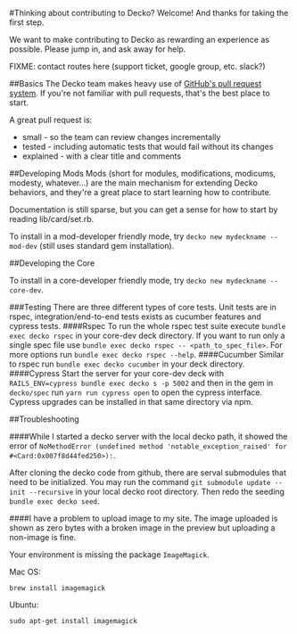 #Thinking about contributing to Decko?
Welcome! And thanks for taking the first step.

We want to make contributing to Decko as rewarding an experience as possible. Please jump in, and ask away for help.

FIXME: contact routes here (support ticket, google group, etc.  slack?)

##Basics
The Decko team makes heavy use of [GitHub's pull request system](https://help.github.com/articles/using-pull-requests).  If you're not familiar with pull requests, that's the best place to start.

A great pull request is:
* small - so the team can review changes incrementally
* tested - including automatic tests that would fail without its changes
* explained - with a clear title and comments

##Developing Mods
Mods (short for modules, modifications, modicums, modesty, whatever...) are the main mechanism for extending Decko behaviors, and they're a great place to start learning how to contribute.

Documentation is still sparse, but you can get a sense for how to start by reading lib/card/set.rb.

To install in a mod-developer friendly mode, try `decko new mydeckname --mod-dev` (still uses standard gem installation).

##Developing the Core

To install in a core-developer friendly mode, try `decko new mydeckname --core-dev`.  

###Testing
There are three different types of core tests. 
Unit tests are in rspec, integration/end-to-end tests exists as cucumber features and 
cypress tests.
####Rspec
To run the whole rspec test suite execute `bundle exec decko rspec` in your
core-dev deck directory. 
If you want to run only a single spec file use `bundle exec decko rspec -- <path_to_spec_file>`.
For more options run `bundle exec decko rspec --help`. 
####Cucumber
Similar to rspec run `bundle exec decko cucumber` in your deck directory.
####Cypress
Start the server for your core-dev deck with `RAILS_ENV=cypress bundle exec decko s -p 5002`
and then in the gem in `decko/spec` run `yarn run cypress open` to open the cypress interface.
Cypress upgrades can be installed in that same directory via npm. 

##Troubleshooting

####While I started a decko server with the local decko path, it showed the error of `NoMethodError (undefined method 'notable_exception_raised' for #<Card:0x007f8d44fed250>):`.

After cloning the decko code from github, there are serval submodules that need to be initialized. You may run the command `git submodule update --init --recursive` in your local decko root directory. Then redo the seeding `bundle exec decko seed`.

####I have a problem to upload image to my site. The image uploaded is shown as zero bytes with a broken image in the preview but uploading a non-image is fine.

Your environment is missing the package `ImageMagick`.

Mac OS:

`brew install imagemagick`

Ubuntu:

`sudo apt-get install imagemagick`
